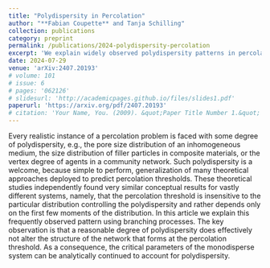 ```yaml
---
title: "Polydispersity in Percolation"
author: "**Fabian Coupette** and Tanja Schilling"
collection: publications
category: preprint
permalink: /publications/2024-polydispersity-percolation
excerpt: 'We explain widely observed polydispersity patterns in percolation problems using branching processes.'
date: 2024-07-29
venue: 'arXiv:2407.20193'
# volume: 101
# issue: 6
# pages: '062126'
# slidesurl: 'http://academicpages.github.io/files/slides1.pdf'
paperurl: 'https://arxiv.org/pdf/2407.20193'
# citation: 'Your Name, You. (2009). &quot;Paper Title Number 1.&quot; <i>Journal 1</i>. 1(1).'
---
```


Every realistic instance of a percolation problem is faced with some degree of polydispersity, e.g., the pore size distribution of an inhomogeneous medium, the size distribution of filler particles in composite materials, or the vertex degree of agents in a community network. Such polydispersity is a welcome, because simple to perform, generalization of many theoretical approaches deployed to predict percolation thresholds. These theoretical studies independently found very similar conceptual results for vastly different systems, namely, that the percolation threshold is insensitive to the particular distribution controlling the polydispersity and rather depends only on the first few moments of the distribution. In this article we explain this frequently observed pattern using branching processes. The key observation is that a reasonable degree of polydispersity does effectively not alter the structure of the network that forms at the percolation threshold. As a consequence, the critical parameters of the monodisperse system can be analytically continued to account for polydispersity.